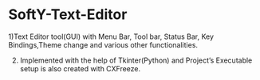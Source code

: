 # SoftY-Text-Editor
1)Text Editor tool(GUI) with  Menu Bar, Tool bar, Status Bar, Key Bindings,Theme change and various other functionalities. 

2) Implemented with the help of Tkinter(Python) and Project’s Executable setup is also created with CXFreeze.
